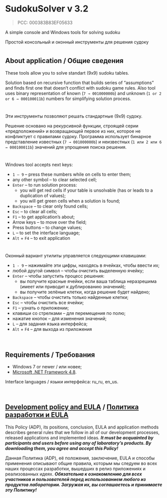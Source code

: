 ﻿# SudokuSolver v 3.2
> PCC: 000383B83EF05633


A simple console and Windows tools for solving sudoku

Простой консольный и оконный инструменты для решения судоку


#

## About application / Общие сведения

These tools allow you to solve standart (9x9) sudoku tables.

Solution based on recursive function that builds series of “assumptions”
and finds first one that doesn’t conflict with sudoku game rules. Also
tool uses binary representation of known (`7 → 001000000b`) and unknown
(`1 or 2 or 6 → 000100011b`) numbers for simplifying solution process.

#

Эти инструменты позволяют решать стандартные (9x9) судоку.

Решение основано на рекурсивной функции, строящей серии «предположений»
и возвращающей первое из них, которое не конфликтует с правилами судоку.
Программа использует бинарное представление известных (`7 → 001000000b`)
и неизвестных (`1 или 2 или 6 → 000100011b`) значений для упрощения
поиска решения.

#

Windows tool accepts next keys:
- `1 – 9` – press these numbers while on cells to enter them;
- any other symbol – to clear selected cell;
- `Enter` – to run solution process:
    - you will get red cells if your table is unsolvable (has or leads to a duplication of values);
    - you will get green cells when a solution is found;
- `Backspace` – to clear only found cells;
- `Esc` – to clear all cells;
- `F1` – to get application’s about;
- Arrow keys – to move over the field;
- Press buttons – to change values;
- `L` – to set the interface language;
- `Alt` + `F4` – to exit application

#

Оконный вариант утилиты управляется следующими клавишами:
- `1 - 9` – нажимайте эти цифры, находясь в ячейках, чтобы ввести их;
- любой другой символ – чтобы очистить выделенную ячейку;
- `Enter` – чтобы запустить процесс решения:
    - вы получите красные ячейки, если ваша таблица неразрешима (имеет или приводит к дублированию значений);
    - вы получите зелёные клетки, когда решение будет найдено;
- `Backspace` – чтобы очистить только найденные клетки;
- `Esc` – чтобы очистить все ячейки;
- `F1` – узнать о приложении;
- клавиши со стрелками – для перемещения по полю;
- нажатие кнопок – для изменения значений;
- `L` – для задания языка интерфейса;
- `Alt` + `F4` – для выхода из приложения

&nbsp;



## Requirements / Требования

- Windows 7 or newer / или новее;
- [Microsoft .NET Framework 4.8](https://go.microsoft.com/fwlink/?linkid=2088631).

Interface languages / языки интерфейса: ru_ru, en_us.

&nbsp;



## [Development policy and EULA](https://adslbarxatov.github.io/ADP) / [Политика разработки и EULA](https://adslbarxatov.github.io/ADP/ru)

This Policy (ADP), its positions, conclusion, EULA and application methods
describes general rules that we follow in all of our development processes, released applications and implemented ideas.
***It must be acquainted by participants and users before using any of laboratory’s products.
By downloading them, you agree and accept this Policy!***

Данная Политика (ADP), её положения, заключение, EULA и способы применения
описывают общие правила, которым мы следуем во всех наших процессах разработки, вышедших в релиз приложениях
и реализованных идеях.
***Обязательна к ознакомлению для всех участников и пользователей перед использованием любого из продуктов лаборатории.
Загружая их, вы соглашаетесь и принимаете эту Политику!***
